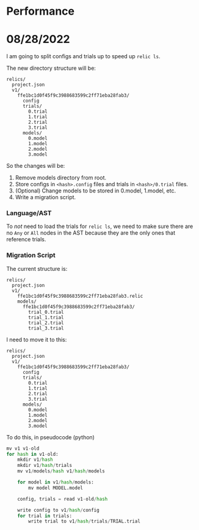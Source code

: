 # Performance

# 08/28/2022

I am going to split configs and trials up to speed up `relic ls`.

The new directory structure will be:

```
relics/
  project.json
  v1/
    ffe1bc1d0f45f9c3988683599c2ff71eba28fab3/
      config
      trials/
        0.trial
        1.trial
        2.trial
        3.trial
      models/
        0.model
        1.model
        2.model
        3.model
```

So the changes will be:

1. Remove models directory from root.
2. Store configs in `<hash>.config` files and trials in `<hash>/0.trial` files.
3. (Optional) Change models to be stored in 0.model, 1.model, etc.
4. Write a migration script.

### Language/AST

To *not* need to load the trials for `relic ls`, we need to make sure there are no `Any` or `All` nodes in the AST because they are the only ones that reference trials.

### Migration Script

The current structure is:

```
relics/
  project.json
  v1/
    ffe1bc1d0f45f9c3988683599c2ff71eba28fab3.relic
    models/
      ffe1bc1d0f45f9c3988683599c2ff71eba28fab3/
        trial_0.trial
        trial_1.trial
        trial_2.trial
        trial_3.trial
```

I need to move it to this:

```
relics/
  project.json
  v1/
    ffe1bc1d0f45f9c3988683599c2ff71eba28fab3/
      config
      trials/
        0.trial
        1.trial
        2.trial
        3.trial
      models/
        0.model
        1.model
        2.model
        3.model
```

To do this, in pseudocode (python)

```python
mv v1 v1-old
for hash in v1-old:
    mkdir v1/hash
    mkdir v1/hash/trials
    mv v1/models/hash v1/hash/models

    for model in v1/hash/models:
        mv model MODEL.model

    config, trials = read v1-old/hash

    write config to v1/hash/config
    for trial in trials:
        write trial to v1/hash/trials/TRIAL.trial
```
